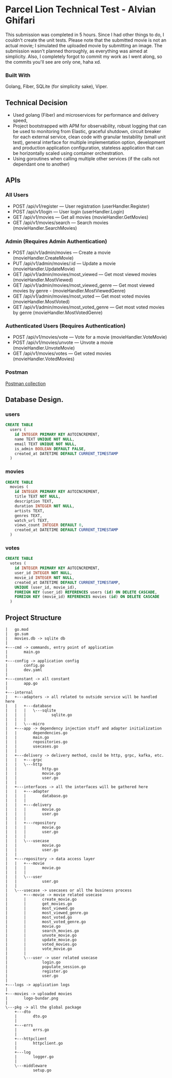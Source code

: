 # Parcel Lion Technical Test - Alvian Ghifari

This submission was completed in 5 hours. Since I had other things to do, I couldn't create the unit tests. Please note that the submitted movie is not an actual movie; I simulated the uploaded movie by submitting an image. The submission wasn't planned thoroughly, as everything was aimed at simplicity. Also, I completely forgot to commit my work as I went along, so the commits you'll see are only one, haha xd.

### Built With
Golang, Fiber, SQLite (for simplicity sake), Viper.

## Technical Decision
- Used golang (Fiber) and microservices for performance and delivery speed,
- Project bootstrapped with APM for observability, robust logging that can be used to monitoring from Elastic, graceful shutdown, circuit breaker for each external service, clean code with granular testability (small unit test), general interface for multiple implementation option, development and production application configuration, stateless application that can be horizontally scaled using container orchestration.
- Using goroutines when calling multiple other services (if the calls not dependant one to another)

## APIs

### All Users
- POST /api/v1/register — User registration (userHandler.Register)
- POST /api/v1/login — User login (userHandler.Login)
- GET /api/v1/movies — Get all movies (movieHandler.GetMovies)
- GET /api/v1/movies/search — Search movies (movieHandler.SearchMovies)
### Admin (Requires Admin Authentication)
- POST /api/v1/admin/movies — Create a movie (movieHandler.CreateMovie)
- PUT /api/v1/admin/movies/:id — Update a movie (movieHandler.UpdateMovie)
- GET /api/v1/admin/movies/most_viewed — Get most viewed movies (movieHandler.MostViewed)
- GET /api/v1/admin/movies/most_viewed_genre — Get most viewed movies by genre - (movieHandler.MostViewedGenre)
- GET /api/v1/admin/movies/most_voted — Get most voted movies (movieHandler.MostVoted)
- GET /api/v1/admin/movies/most_voted_genre — Get most voted movies by genre (movieHandler.MostVotedGenre)
### Authenticated Users (Requires Authentication)
- POST /api/v1/movies/vote — Vote for a movie (movieHandler.VoteMovie)
- POST /api/v1/movies/unvote — Unvote a movie (movieHandler.UnvoteMovie)
- GET /api/v1/movies/votes — Get voted movies (movieHandler.VotedMovies)

### Postman
[Postman collection](lion-parcel-test-Alvian%20Ghifari.postman_collection.json)





## Database Design.

### users
```sql
CREATE TABLE
  users (
    id INTEGER PRIMARY KEY AUTOINCREMENT,
    name TEXT UNIQUE NOT NULL,
    email TEXT UNIQUE NOT NULL,
    is_admin BOOLEAN DEFAULT FALSE,
    created_at DATETIME DEFAULT CURRENT_TIMESTAMP
  )
```

### movies
```sql
CREATE TABLE
  movies (
    id INTEGER PRIMARY KEY AUTOINCREMENT,
    title TEXT NOT NULL,
    description TEXT,
    duration INTEGER NOT NULL,
    artists TEXT,
    genres TEXT,
    watch_url TEXT,
    views_count INTEGER DEFAULT 0,
    created_at DATETIME DEFAULT CURRENT_TIMESTAMP
  )
```

### votes
```sql
CREATE TABLE
  votes (
    id INTEGER PRIMARY KEY AUTOINCREMENT,
    user_id INTEGER NOT NULL,
    movie_id INTEGER NOT NULL,
    created_at DATETIME DEFAULT CURRENT_TIMESTAMP,
    UNIQUE (user_id, movie_id),
    FOREIGN KEY (user_id) REFERENCES users (id) ON DELETE CASCADE,
    FOREIGN KEY (movie_id) REFERENCES movies (id) ON DELETE CASCADE
  )
```

## Project Structure
```
|   go.mod
|   go.sum
|   movies.db -> sqlite db
|   
+---cmd -> commands, entry point of application
|       main.go
|
+---config -> application config
|       config.go
|       dev.yaml
|
+---constant -> all constant
|       app.go
|
+---internal
|   +---adapters -> all related to outside service will be handled here
|   |   +---database
|   |   |   \---sqlite
|   |   |           sqlite.go
|   |   |
|   |   \---micro
|   +---app -> dependency injection stuff and adapter initialization
|   |       dependencies.go
|   |       main.go
|   |       repositories.go
|   |       usecases.go
|   |
|   +---delivery -> delivery method, could be http, grpc, kafka, etc.
|   |   +---grpc
|   |   \---http
|   |           http.go
|   |           movie.go
|   |           user.go
|   |
|   +---interfaces -> all the interfaces will be gathered here
|   |   +---adapter
|   |   |       database.go
|   |   |
|   |   +---delivery
|   |   |       movie.go
|   |   |       user.go
|   |   |
|   |   +---repository
|   |   |       movie.go
|   |   |       user.go
|   |   |
|   |   \---usecase
|   |           movie.go
|   |           user.go
|   |
|   +---repository -> data access layer
|   |   +---movie
|   |   |       movie.go
|   |   |
|   |   \---user
|   |           user.go
|   |
|   \---usecase -> usecases or all the business process
|       +---movie -> movie related usecase
|       |       create_movie.go
|       |       get_movies.go
|       |       most_viewed.go
|       |       most_viewed_genre.go
|       |       most_voted.go
|       |       most_voted_genre.go
|       |       movie.go
|       |       search_movies.go
|       |       unvote_movie.go
|       |       update_movie.go
|       |       voted_movies.go
|       |       vote_movie.go
|       |
|       \---user -> user related usecase
|               login.go
|               populate_session.go
|               register.go
|               user.go
|
+---logs -> application logs
|
+---movies -> uploaded movies
|       logo-bundar.png
|
\---pkg -> all the global package
    +---dto
    |       dto.go
    |
    +---errs
    |       errs.go
    |
    +---httpclient
    |       httpclient.go
    |
    +---log
    |       logger.go
    |
    \---middleware
            setup.go


```